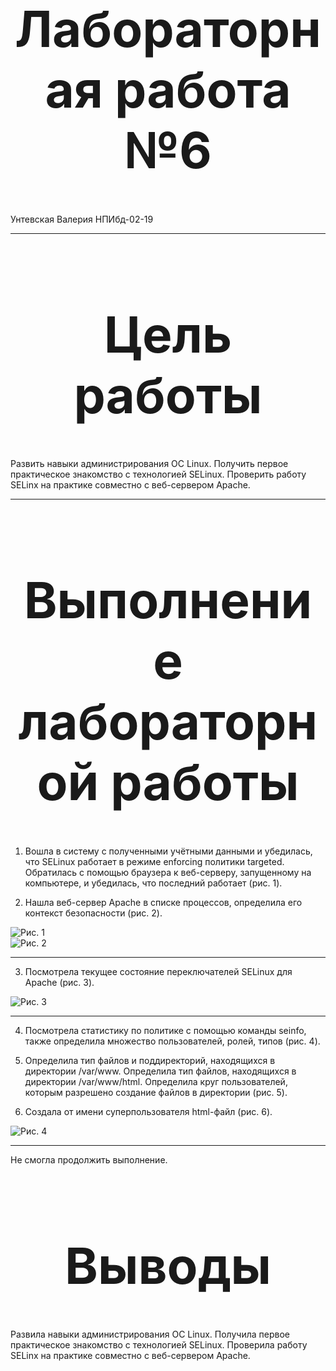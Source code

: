 <style>
h1 {
    font-size: 80px;
    text-align: center;
}
h2 {
    font-size: 60px;
}
{
    text-align: justify;

}
section.fio {
    text-align: right;
}
</style>

# Лабораторная работа №6
<!-- _class: fio -->
Унтевская Валерия
НПИбд-02-19

---

# Цель работы

Развить навыки администрирования ОС Linux. Получить первое практическое знакомство с технологией SELinux. Проверить работу SELinx на практике совместно с веб-сервером Apache.

---

# Выполнение лабораторной работы

1. Вошла в систему с полученными учётными данными и убедилась, что SELinux работает в режиме enforcing политики targeted. Обратилась с помощью браузера к веб-серверу, запущенному на компьютере, и убедилась, что последний работает (рис. 1).


2. Нашла веб-сервер Apache в списке процессов, определила его контекст безопасности (рис. 2).

![Рис. 1](imag/1.png)  
![Рис. 2](imag/2.png)

---

3. Посмотрела текущее состояние переключателей SELinux для Apache (рис. 3).

![Рис. 3](imag/3.png)

---

4. Посмотрела статистику по политике с помощью команды seinfo, также определила множество пользователей, ролей, типов (рис. 4).

5. Определила тип файлов и поддиректорий, находящихся в директории /var/www. Определила тип файлов, находящихся в директории /var/www/html. Определила круг пользователей, которым разрешено создание файлов в директории (рис. 5).

6. Создала от имени суперпользователя html-файл (рис. 6).

![Рис. 4](imag/4.png)

---

Не смогла продолжить выполнение.

# Выводы

Развила навыки администрирования ОС Linux. Получила первое практическое знакомство с технологией SELinux. Проверила работу SELinx на практике совместно с веб-сервером Apache.
